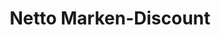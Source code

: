 ---
title: "Netto Marken-Discount"
url: /herten/netto-marken-discount-ewaldstrasse/
shop: Supermarkt
---